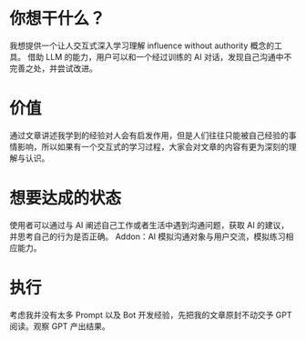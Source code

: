 # 你想干什么？
我想提供一个让人交互式深入学习理解 influence without authority 概念的工具。
借助 LLM 的能力，用户可以和一个经过训练的 AI 对话，发现自己沟通中不完善之处，并尝试改进。

# 价值
通过文章讲述我学到的经验对人会有启发作用，但是人们往往只能被自己经验的事情影响，所以如果有一个交互式的学习过程，大家会对文章的内容有更为深刻的理解与认识。

# 想要达成的状态

使用者可以通过与 AI 阐述自己工作或者生活中遇到沟通问题，获取 AI 的建议，并思考自己的行为是否正确。
Addon：AI 模拟沟通对象与用户交流，模拟练习相应能力。

# 执行

考虑我并没有太多 Prompt 以及 Bot 开发经验，先把我的文章原封不动交予 GPT 阅读。观察 GPT 产出结果。
